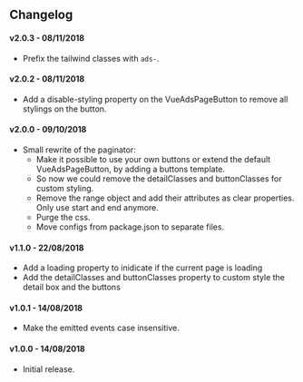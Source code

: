 ## Changelog

#### v2.0.3 - 08/11/2018

- Prefix the tailwind classes with `ads-`.

#### v2.0.2 - 08/11/2018

- Add a disable-styling property on the VueAdsPageButton to remove all stylings on the button.

#### v2.0.0 - 09/10/2018

- Small rewrite of the paginator:
    - Make it possible to use your own buttons or extend the default VueAdsPageButton, by adding a buttons template.
    - So now we could remove the detailClasses and buttonClasses for custom styling.
    - Remove the range object and add their attributes as clear properties. Only use start and end anymore.
    - Purge the css.
    - Move configs from package.json to separate files.

#### v1.1.0 - 22/08/2018

- Add a loading property to inidicate if the current page is loading
- Add the detailClasses and buttonClasses property to custom style the detail box and the buttons

#### v1.0.1 - 14/08/2018

- Make the emitted events case insensitive.

#### v1.0.0 - 14/08/2018

- Initial release.
